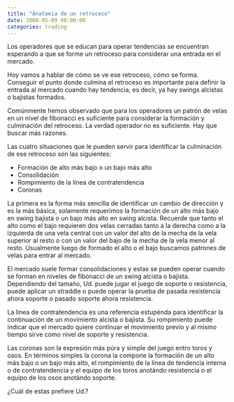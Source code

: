 ```yaml
---
title: "Anatomía de un retroceso"
date: 2008-05-09 08:00:00
categories: trading
---
```

Los operadores que se educan para operar tendencias se encuentran esperando a que se forme un retroceso para considerar una entrada en el mercado. 

Hoy vamos a hablar de cómo se ve ese retroceso, cómo se forma. Conseguir el punto donde culmina el retroceso es importante para definir la entrada al mercado cuando hay tendencia, es decir, ya hay swings alcistas o bajistas formados.

Comúnmente hemos observado que para los operadores un patrón de velas en un nivel de fibonacci es suficiente para considerar la formación y culminación del retroceso. La verdad operador no es suficiente. Hay que buscar más razones.

Las cuatro situaciones que le pueden servir para identificar la culminación de ese retroceso son las siguientes:

- Formación de alto más bajo o un bajo más alto
- Consolidación
- Rompimiento de la línea de contratendencia
- Coronas

La primera es la forma más sencilla de identificar un cambio de dirección y es la más básica, solamente requerimos la formación de un alto más bajo en swing bajista o un bajo más alto en swing  alcista. Recuerde que tanto el alto como el bajo requieren dos velas cerradas tanto a la derecha como a la izquierda de una vela central con un valor del alto de la mecha de la vela superior al resto o con un valor del bajo de la mecha de la vela menor al resto. Usualmente luego de formado el alto o el bajo buscamos patrones de velas para entrar al mercado.

El mercado suele formar consolidaciones y estas se pueden operar cuando se forman en niveles de fibonacci de un swing alcista o bajista. Dependiendo del tamaño, Ud. puede jugar el juego de soporte o resistencia, puede aplicar un straddle o puede operar la prueba de pasada resistencia ahora soporte o pasado soporte ahora resistencia.

La línea de contratendencia es una referencia estupénda para identificar la continuación de un movimiento alcista o bajista. Su rompimiento puede indicar que el mercado quiere continuar el movimiento previo y al mismo tiempo sirve como nivel de soporte y resistencia.

Las coronas son la expresión más púra y simple del juego entro toros y osos. En términos simples la corona la compone la formación de un alto más bajo o un bajo más alto, el rompimiento de la línea de tendencia interna o de contratendencia y el equipo de los toros anotándo resistencia o el equipo de los osos anotándo soporte.

¿Cuál de estas prefiere Ud.?
